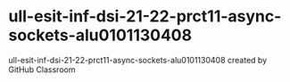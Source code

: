 # ull-esit-inf-dsi-21-22-prct11-async-sockets-alu0101130408
ull-esit-inf-dsi-21-22-prct11-async-sockets-alu0101130408 created by GitHub Classroom
